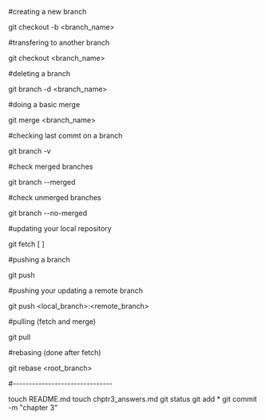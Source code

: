 #creating a new branch

git checkout -b <branch_name>

#transfering to another branch

git checkout <branch_name>

#deleting a branch

git branch -d <branch_name>

#doing a basic merge

git merge <branch_name>

#checking last commt on a branch

git branch -v

#check merged branches

git branch --merged

#check unmerged branches

git branch --no-merged

#updating your local repository

git fetch [<remote> <branch>]

#pushing a branch

git push <remote> <branch>

#pushing your updating a remote branch

git push <remote> <local_branch>:<remote_branch>

#pulling (fetch and merge)

git pull

#rebasing (done after fetch)

git rebase <root_branch>

#-------------------------------

touch README.md
touch chptr3_answers.md
git status
git add *
git commit -m "chapter 3"